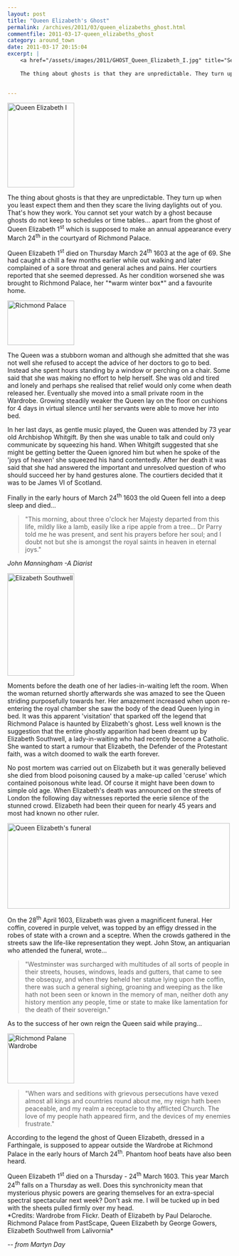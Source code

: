 ```yaml
---
layout: post
title: "Queen Elizabeth's Ghost"
permalink: /archives/2011/03/queen_elizabeths_ghost.html
commentfile: 2011-03-17-queen_elizabeths_ghost
category: around_town
date: 2011-03-17 20:15:04
excerpt: |
    <a href="/assets/images/2011/GHOST_Queen_Elizabeth_I.jpg" title="See larger version of - Queen Elizabeth I"><img src="/assets/images/2011/GHOST_Queen_Elizabeth_I_thumb.jpg" width="150" height="190" alt="Queen Elizabeth I" class="photo right" /></a>
    
    The thing about ghosts is that they are unpredictable. They turn up when you least expect them and then they scare the living daylights out of you. That's how they work. You cannot set your watch by a ghost because ghosts do not keep to schedules or time tables... apart from the ghost of Queen Elizabeth 1<sup>st</sup> which is supposed to make an annual appearance every March 24<sup>th</sup> in the courtyard of Richmond Palace.
    

---
```


<div markdown="1" class="box">
<a href="/assets/images/2011/GHOST_Queen_Elizabeth_I.jpg" title="See larger version of - Queen Elizabeth I"><img src="/assets/images/2011/GHOST_Queen_Elizabeth_I_thumb.jpg" width="150" height="190" alt="Queen Elizabeth I" class="photo right" /></a>

The thing about ghosts is that they are unpredictable. They turn up when you least expect them and then they scare the living daylights out of you. That's how they work. You cannot set your watch by a ghost because ghosts do not keep to schedules or time tables... apart from the ghost of Queen Elizabeth 1<sup>st</sup> which is supposed to make an annual appearance every March 24<sup>th</sup> in the courtyard of Richmond Palace.

</div>
Queen Elizabeth 1<sup>st</sup> died on Thursday March 24<sup>th</sup> 1603 at the age of 69. She had caught a chill a few months earlier while out walking and later complained of a sore throat and general aches and pains. Her courtiers reported that she seemed depressed. As her condition worsened she was brought to Richmond Palace, her "*warm winter box*" and a favourite home.

<a href="/assets/images/2011/GHOST_Richmond-palace.jpg" title="See larger version of - Richmond Palace"><img src="/assets/images/2011/GHOST_Richmond-palace_thumb.jpg" width="150" height="100" alt="Richmond Palace" class="photo right" /></a>

The Queen was a stubborn woman and although she admitted that she was not well she refused to accept the advice of her doctors to go to bed. Instead she spent hours standing by a window or perching on a chair. Some said that she was making no effort to help herself. She was old and tired and lonely and perhaps she realised that relief would only come when death released her. Eventually she moved into a small private room in the Wardrobe. Growing steadily weaker the Queen lay on the floor on cushions for 4 days in virtual silence until her servants were able to move her into bed.

In her last days, as gentle music played, the Queen was attended by 73 year old Archbishop Whitgift. By then she was unable to talk and could only communicate by squeezing his hand. When Whitgift suggested that she might be getting better the Queen ignored him but when he spoke of the 'joys of heaven' she squeezed his hand contentedly. After her death it was said that she had answered the important and unresolved question of who should succeed her by hand gestures alone. The courtiers decided that it was to be James VI of Scotland.

Finally in the early hours of March 24<sup>th</sup> 1603 the old Queen fell into a deep sleep and died...

> "This morning, about three o'clock her Majesty departed from this life, mildly like a lamb, easily like a ripe apple from a tree... Dr Parry told me he was present, and sent his prayers before her soul; and I doubt not but she is amongst the royal saints in heaven in eternal joys."

<cite>John Manningham -A Diarist</cite>

<a href="/assets/images/2011/GHOST_Elizabeth-Southwell.jpg" title="See larger version of - Elizabeth Southwell"><img src="/assets/images/2011/GHOST_Elizabeth-Southwell_thumb.jpg" width="150" height="230" alt="Elizabeth Southwell" class="photo right" /></a>

Moments before the death one of her ladies-in-waiting left the room. When the woman returned shortly afterwards she was amazed to see the Queen striding purposefully towards her. Her amazement increased when upon re-entering the royal chamber she saw the body of the dead Queen lying in bed. It was this apparent 'visitation' that sparked off the legend that Richmond Palace is haunted by Elizabeth's ghost. Less well known is the suggestion that the entire ghostly apparition had been dreamt up by Elizabeth Southwell, a lady-in-waiting who had recently become a Catholic. She wanted to start a rumour that Elizabeth, the Defender of the Protestant faith, was a witch doomed to walk the earth forever.

No post mortem was carried out on Elizabeth but it was generally believed she died from blood poisoning caused by a make-up called 'ceruse' which contained poisonous white lead. Of course it might have been down to simple old age. When Elizabeth's death was announced on the streets of London the following day witnesses reported the eerie silence of the stunned crowd. Elizabeth had been their queen for nearly 45 years and most had known no other ruler.

<a href="/assets/images/2011/GHOST_Funeral_Elisabeth.jpg" title="See larger version of - Queen Elizabeth's funeral"><img src="/assets/images/2011/GHOST_Funeral_Elisabeth_thumb.jpg" width="500" height="192" alt="Queen Elizabeth's funeral" class="photo center" /></a>

On the 28<sup>th</sup> April 1603, Elizabeth was given a magnificent funeral. Her coffin, covered in purple velvet, was topped by an effigy dressed in the robes of state with a crown and a sceptre. When the crowds gathered in the streets saw the life-like representation they wept. John Stow, an antiquarian who attended the funeral, wrote...

> "Westminster was surcharged with multitudes of all sorts of people in their streets, houses, windows, leads and gutters, that came to see the obsequy, and when they beheld her statue lying upon the coffin, there was such a general sighing, groaning and weeping as the like hath not been seen or known in the memory of man, neither doth any history mention any people, time or state to make like lamentation for the death of their sovereign."

As to the success of her own reign the Queen said while praying...

<a href="/assets/images/2011/GHOST_Wardrobe.jpg" title="See larger version of - Richmond Palane Wardrobe"><img src="/assets/images/2011/GHOST_Wardrobe_thumb.jpg" width="150" height="112" alt="Richmond Palane Wardrobe" class="photo right" /></a>

> "When wars and seditions with grievous persecutions have vexed almost all kings and countries round about me, my reign hath been peaceable, and my realm a receptacle to thy afflicted Church. The love of my people hath appeared firm, and the devices of my enemies frustrate."

According to the legend the ghost of Queen Elizabeth, dressed in a Farthingale, is supposed to appear outside the Wardrobe at Richmond Palace in the early hours of March 24<sup>th</sup>. Phantom hoof beats have also been heard.

<div markdown="1" class="box">
Queen Elizabeth 1<sup>st</sup> died on a Thursday - 24<sup>th</sup> March 1603. This year March 24<sup>th</sup> falls on a Thursday as well. Does this synchronicity mean that mysterious physic powers are gearing themselves for an extra-special spectral spectacular next week? Don't ask me. I will be tucked up in bed with the sheets pulled firmly over my head.

</div>
*Credits: Wardrobe from Flickr. Death of Elizabeth by Paul Delaroche. Richmond Palace from PastScape, Queen Elizabeth by George Gowers, Elizabeth Southwell from Lalivornia*

<cite>-- from Martyn Day</cite>

